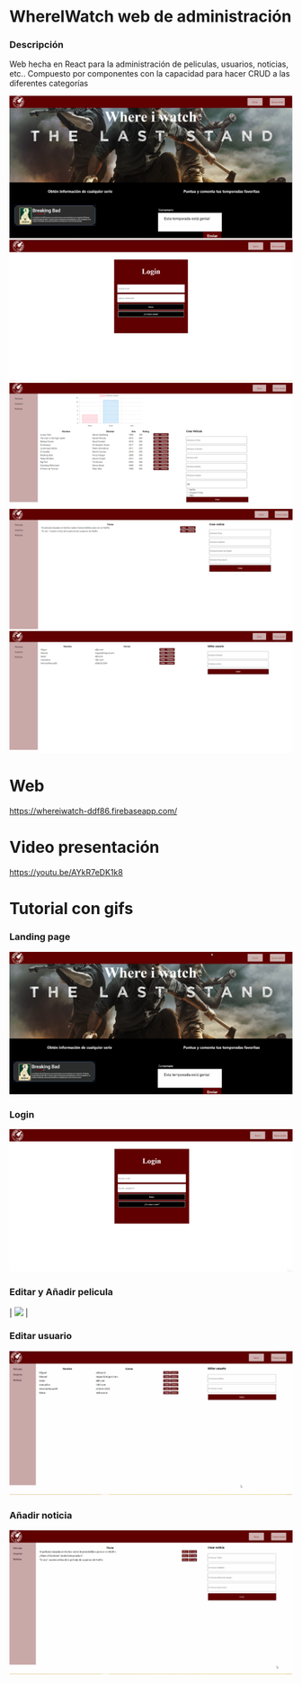 # WhereIWatch web de administración
### Descripción
Web hecha en React para la administración de peliculas, usuarios, noticias, etc..
Compuesto por componentes con la capacidad para hacer CRUD a las diferentes categorías


![](https://github.com/BeTheVal/WhereIWatch/blob/main/WIW%20Web/imgs/Landing.png)
![](https://github.com/BeTheVal/WhereIWatch/blob/main/WIW%20Web/imgs/Login.png)
![](https://github.com/BeTheVal/WhereIWatch/blob/main/WIW%20Web/imgs/Peliculas.png)
![](https://github.com/BeTheVal/WhereIWatch/blob/main/WIW%20Web/imgs/Noticias.png)
![](https://github.com/BeTheVal/WhereIWatch/blob/main/WIW%20Web/imgs/Usuarios.png)

# Web
https://whereiwatch-ddf86.firebaseapp.com/

# Video presentación
https://youtu.be/AYkR7eDK1k8

# Tutorial con gifs
### Landing page   
![](https://github.com/BeTheVal/WhereIWatch/blob/main/WIW%20Web/gifs/Landing.gif)
### Login   
![](https://github.com/BeTheVal/WhereIWatch/blob/main/WIW%20Web/gifs/LoginWeb.gif)
### Editar y Añadir pelicula
| ![](https://github.com/BeTheVal/WhereIWatch/blob/main/WIW%20Web/gifs/Editar_Pel%C3%ADcula.gif) | ![]()
### Editar usuario
![](https://github.com/BeTheVal/WhereIWatch/blob/main/WIW%20Web/gifs/editar_usuario.gif)
### Añadir noticia
![](https://github.com/BeTheVal/WhereIWatch/blob/main/WIW%20Web/gifs/crear_noticia.gif)
